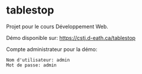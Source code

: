 # tablestop

Projet pour le cours Développement Web.

Démo disponible sur: https://cstj.d-eath.ca/tablestop

Compte administrateur pour la démo:

```
Nom d'utilisateur: admin
Mot de passe: admin
```